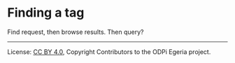 <!-- SPDX-License-Identifier: CC-BY-4.0 -->
<!-- Copyright Contributors to the ODPi Egeria project. -->

# Finding a tag

Find request, then browse results.  Then query?




----
License: [CC BY 4.0](https://creativecommons.org/licenses/by/4.0/),
Copyright Contributors to the ODPi Egeria project.
